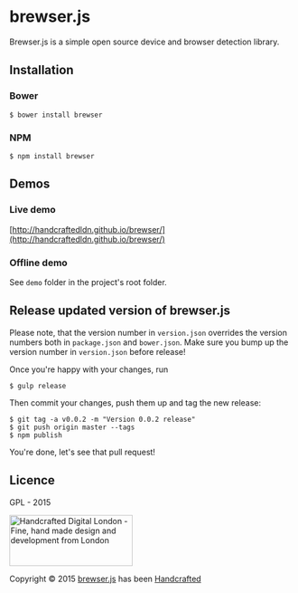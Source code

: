 # brewser.js

Brewser.js is a simple open source device and browser detection library.

## Installation

### Bower

	$ bower install brewser
	
### NPM

	$ npm install brewser

## Demos

### Live demo
[http://handcraftedldn.github.io/brewser/](http://handcraftedldn.github.io/brewser/)

### Offline demo
See `demo` folder in the project's root folder.


## Release updated version of brewser.js

Please note, that the version number in `version.json` overrides the version numbers both in `package.json` and `bower.json`. Make sure you bump up the version number in `version.json` before release!

Once you're happy with your changes, run

    $ gulp release

Then commit your changes, push them up and tag the new release:

    $ git tag -a v0.0.2 -m "Version 0.0.2 release"
    $ git push origin master --tags
    $ npm publish

You're done, let's see that pull request!

## Licence

GPL - 2015

<a href="http://handcrafteddigital.london" target="_blank">
    <img width="218" height="90" src="https://raw.githubusercontent.com/handcraftedLDN/brewser/master/handcrafted-digital-london-logo@2x.png" alt="Handcrafted Digital London - Fine, hand made design and development from London"/>
</a>

Copyright &copy; 2015 <a href="https://github.com/handcraftedLDN/brewser" target="_blank">brewser.js</a> has been <a href="http://handcrafteddigital.london" target="_blank">Handcrafted</a>